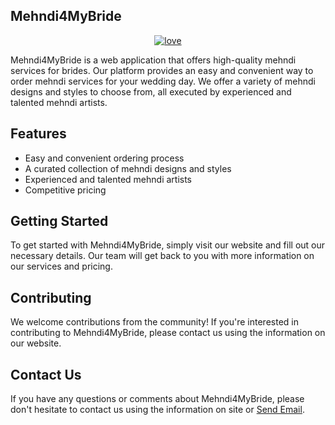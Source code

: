 <h2>Mehndi4MyBride</h2>

<p align="center"> <a href="https://github.com/Chetan-Raut"><img src="https://img.shields.io/badge/Made with ❤!-pink" alt="love"/> </a> </p>
 
 Mehndi4MyBride is a web application that offers high-quality mehndi services for brides. Our platform provides an easy and convenient way to order mehndi services for your wedding day. We offer a variety of mehndi designs and styles to choose from, all executed by experienced and talented mehndi artists.

## Features

- Easy and convenient ordering process
- A curated collection of mehndi designs and styles
- Experienced and talented mehndi artists
- Competitive pricing

## Getting Started

To get started with Mehndi4MyBride, simply visit our website and fill out our 
necessary details. Our team will get back to you with more information on our services and pricing.

## Contributing

We welcome contributions from the community! If you're interested in contributing to Mehndi4MyBride, please contact us using the information on our website.

## Contact Us

If you have any questions or comments about Mehndi4MyBride, please don't hesitate to contact us using the information on site or <a href="mailto:chetan.raut2009@gmail.com?subject=Mehndi4MyBride">Send Email</a>.
